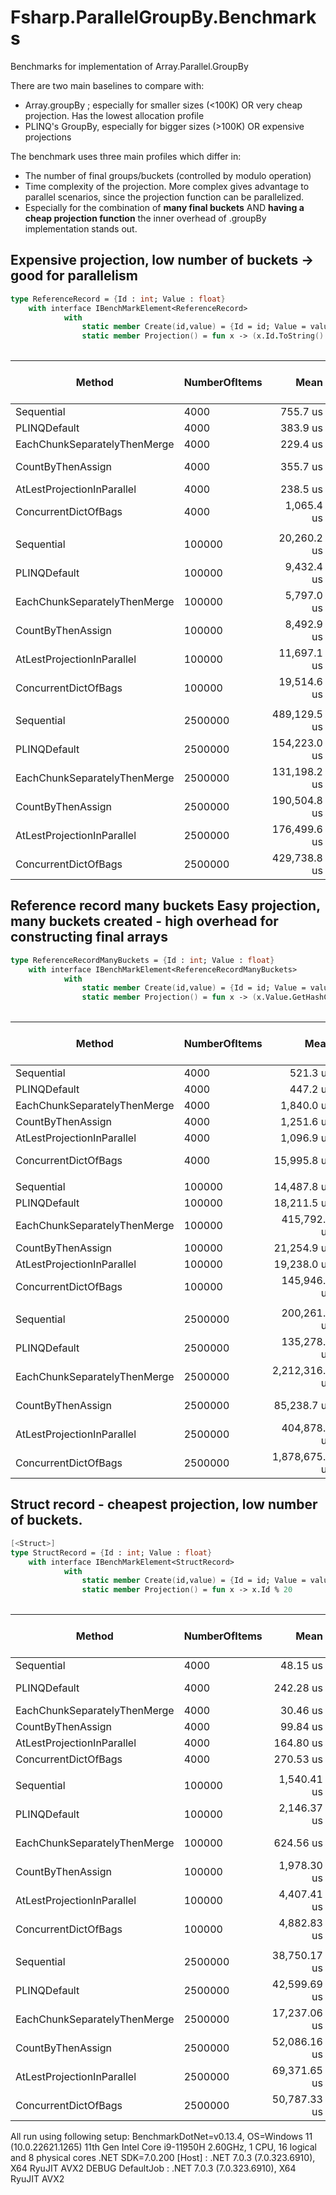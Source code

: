 # Fsharp.ParallelGroupBy.Benchmarks
Benchmarks for implementation of Array.Parallel.GroupBy


There are two main baselines to compare with:
- Array.groupBy ; especially for smaller sizes (<100K) OR very cheap projection. Has the lowest allocation profile
- PLINQ's GroupBy, especially for bigger sizes (>100K) OR expensive projections


The benchmark uses three main profiles which differ in:
- The number of final groups/buckets (controlled by modulo operation)
- Time complexity of the projection. More complex gives advantage to parallel scenarios, since the projection function can be parallelized.
- Especially for the combination of **many final buckets** AND **having a cheap projection function** the inner overhead of .groupBy implementation stands out.


## Expensive projection, low number of buckets -> good for parallelism
```fsharp
type ReferenceRecord = {Id : int; Value : float}
    with interface IBenchMarkElement<ReferenceRecord> 
            with 
                static member Create(id,value) = {Id = id; Value = value}
                static member Projection() = fun x -> (x.Id.ToString().GetHashCode() * (x.Value |> sin |> string |> hash)) % 20
                
```


|                       Method | NumberOfItems |         Mean |       Error |       StdDev |       Median | Ratio | RatioSD | Completed Work Items | Lock Contentions |       Gen0 |       Gen1 |     Gen2 |    Allocated | Alloc Ratio |
|----------------------------- |-------------- |-------------:|------------:|-------------:|-------------:|------:|--------:|---------------------:|-----------------:|-----------:|-----------:|---------:|-------------:|------------:|
|                   Sequential |          4000 |     755.7 us |    14.83 us |     31.28 us |     761.1 us |  1.00 |    0.00 |                    - |                - |    40.0391 |    11.7188 |        - |    496.85 KB |        1.00 |
|                 PLINQDefault |          4000 |     383.9 us |     7.59 us |     10.14 us |     384.4 us |  0.50 |    0.02 |              15.0000 |          11.6899 |    92.7734 |    69.3359 |        - |    1068.8 KB |        2.15 |
| EachChunkSeparatelyThenMerge |          4000 |     229.4 us |     5.02 us |     14.80 us |     226.1 us |  0.30 |    0.02 |               8.9709 |           0.0005 |    44.4336 |    19.0430 |        - |    542.67 KB |        1.09 |
|            CountByThenAssign |          4000 |     355.7 us |     2.03 us |      1.70 us |     355.3 us |  0.46 |    0.02 |              40.2339 |           0.0161 |    85.9375 |    16.6016 |        - |   1049.98 KB |        2.11 |
|   AtLestProjectionInParallel |          4000 |     238.5 us |     1.74 us |      1.54 us |     238.2 us |  0.31 |    0.01 |              17.2185 |           0.0083 |    58.1055 |    21.4844 |        - |    709.33 KB |        1.43 |
|         ConcurrentDictOfBags |          4000 |   1,065.4 us |    20.83 us |     37.57 us |   1,054.6 us |  1.40 |    0.07 |              30.6855 |          12.8301 |    78.1250 |    76.1719 |  19.5313 |    945.84 KB |        1.90 |
|                              |               |              |             |              |              |       |         |                      |                  |            |            |          |              |             |
|                   Sequential |        100000 |  20,260.2 us |   398.11 us |    822.17 us |  20,402.0 us |  1.00 |    0.00 |                    - |                - |  1031.2500 |   968.7500 |  31.2500 |  12676.32 KB |        1.00 |
|                 PLINQDefault |        100000 |   9,432.4 us |   145.78 us |    136.36 us |   9,372.9 us |  0.47 |    0.02 |              15.0000 |          11.5313 |  1593.7500 |   984.3750 | 218.7500 |  15491.71 KB |        1.22 |
| EachChunkSeparatelyThenMerge |        100000 |   5,797.0 us |   114.72 us |    132.11 us |   5,800.9 us |  0.29 |    0.01 |               9.0000 |                - |  1070.3125 |   968.7500 |  23.4375 |  12605.17 KB |        0.99 |
|            CountByThenAssign |        100000 |   8,492.9 us |   137.95 us |    129.04 us |   8,491.3 us |  0.42 |    0.02 |              49.7813 |           0.0625 |  2171.8750 |   312.5000 |  46.8750 |  25696.76 KB |        2.03 |
|   AtLestProjectionInParallel |        100000 |  11,697.1 us |   221.98 us |    264.25 us |  11,653.2 us |  0.58 |    0.02 |              23.1406 |           0.0156 |  1921.8750 |  1312.5000 | 671.8750 |  18387.66 KB |        1.45 |
|         ConcurrentDictOfBags |        100000 |  19,514.6 us |   217.25 us |    203.21 us |  19,577.6 us |  0.97 |    0.04 |              32.6875 |           1.5313 |  1718.7500 |   562.5000 | 156.2500 |  18793.39 KB |        1.48 |
|                              |               |              |             |              |              |       |         |                      |                  |            |            |          |              |             |
|                   Sequential |       2500000 | 489,129.5 us | 9,667.35 us | 18,157.62 us | 493,899.8 us |  1.00 |    0.00 |                    - |                - | 20000.0000 |  2000.0000 |        - | 312221.98 KB |        1.00 |
|                 PLINQDefault |       2500000 | 154,223.0 us | 2,219.31 us |  1,967.36 us | 154,692.9 us |  0.31 |    0.02 |              15.0000 |          11.0000 | 24000.0000 |  5000.0000 |        - | 369249.23 KB |        1.18 |
| EachChunkSeparatelyThenMerge |       2500000 | 131,198.2 us | 2,567.27 us |  3,598.95 us | 130,675.2 us |  0.27 |    0.01 |              10.2000 |                - | 21400.0000 |   800.0000 | 800.0000 |  332881.5 KB |        1.07 |
|            CountByThenAssign |       2500000 | 190,504.8 us | 1,572.94 us |  1,313.47 us | 190,323.7 us |  0.39 |    0.02 |              78.3333 |           0.3333 | 54000.0000 |          - |        - | 679230.84 KB |        2.18 |
|   AtLestProjectionInParallel |       2500000 | 176,499.6 us | 3,613.91 us | 10,541.94 us | 172,896.1 us |  0.37 |    0.03 |              56.6667 |                - | 21333.3333 |  1000.0000 | 333.3333 | 431321.01 KB |        1.38 |
|         ConcurrentDictOfBags |       2500000 | 429,738.8 us | 5,864.77 us |  5,485.91 us | 430,684.6 us |  0.87 |    0.04 |              45.0000 |           5.0000 | 38000.0000 | 10000.0000 |        - | 484466.88 KB |        1.55 |




## Reference record many buckets Easy projection, many buckets created - high overhead for constructing final arrays
```fsharp
type ReferenceRecordManyBuckets = {Id : int; Value : float}
    with interface IBenchMarkElement<ReferenceRecordManyBuckets> 
            with 
                static member Create(id,value) = {Id = id; Value = value}
                static member Projection() = fun x -> (x.Value.GetHashCode() * x.Id.GetHashCode() ) % 10_000
                
```

|                       Method | NumberOfItems |           Mean |         Error |        StdDev | Ratio | RatioSD | Completed Work Items | Lock Contentions |       Gen0 |       Gen1 |      Gen2 |      Allocated | Alloc Ratio |
|----------------------------- |-------------- |---------------:|--------------:|--------------:|------:|--------:|---------------------:|-----------------:|-----------:|-----------:|----------:|---------------:|------------:|
|                   Sequential |          4000 |       521.3 us |       9.91 us |      19.56 us |  1.00 |    0.00 |                    - |                - |    60.5469 |    59.5703 |   30.2734 |      757.57 KB |        1.00 |
|                 PLINQDefault |          4000 |       447.2 us |       6.13 us |       5.43 us |  0.86 |    0.04 |              15.0000 |          11.3857 |   156.7383 |   111.3281 |         - |     1851.95 KB |        2.44 |
| EachChunkSeparatelyThenMerge |          4000 |     1,840.0 us |      37.68 us |     110.52 us |  3.62 |    0.23 |               3.2910 |                - |   232.4219 |   230.4688 |   91.7969 |     2628.38 KB |        3.47 |
|            CountByThenAssign |          4000 |     1,251.6 us |      24.02 us |      29.50 us |  2.41 |    0.10 |              35.7480 |          50.1348 |   119.1406 |    58.5938 |   29.2969 |     1267.15 KB |        1.67 |
|   AtLestProjectionInParallel |          4000 |     1,096.9 us |      21.52 us |      39.88 us |  2.11 |    0.11 |               5.6973 |                - |   115.2344 |    85.9375 |   29.2969 |     1214.06 KB |        1.60 |
|         ConcurrentDictOfBags |          4000 |    15,995.8 us |     539.09 us |   1,589.52 us | 28.43 |    2.61 |              88.3438 |         309.8750 |   343.7500 |   328.1250 |   78.1250 |     3310.49 KB |        4.37 |
|                              |               |                |               |               |       |         |                      |                  |            |            |           |                |             |
|                   Sequential |        100000 |    14,487.8 us |     238.58 us |     211.49 us |  1.00 |    0.00 |                    - |                - |   890.6250 |   875.0000 |  484.3750 |     6872.23 KB |        1.00 |
|                 PLINQDefault |        100000 |    18,211.5 us |     363.23 us |     520.93 us |  1.25 |    0.03 |              15.0000 |           9.4063 |  1625.0000 |  1343.7500 |  375.0000 |    14418.94 KB |        2.10 |
| EachChunkSeparatelyThenMerge |        100000 |   415,792.4 us |  10,326.28 us |  30,447.28 us | 25.86 |    2.05 |               9.0000 |                - | 45000.0000 | 44000.0000 | 1000.0000 |   522716.23 KB |       76.06 |
|            CountByThenAssign |        100000 |    21,254.9 us |     414.68 us |     524.44 us |  1.46 |    0.04 |              41.8125 |          97.6250 |  1312.5000 |   875.0000 |  500.0000 |    12679.45 KB |        1.85 |
|   AtLestProjectionInParallel |        100000 |    19,238.0 us |     382.85 us |     618.23 us |  1.35 |    0.04 |              20.7188 |                - |  1718.7500 |  1687.5000 |  968.7500 |    12850.09 KB |        1.87 |
|         ConcurrentDictOfBags |        100000 |   145,946.7 us |   3,639.82 us |  10,559.78 us |  9.59 |    0.69 |              48.2500 |         715.2500 |  4000.0000 |  3750.0000 |  250.0000 |    47080.38 KB |        6.85 |
|                              |               |                |               |               |       |         |                      |                  |            |            |           |                |             |
|                   Sequential |       2500000 |   200,261.7 us |   3,867.45 us |   4,138.13 us |  1.00 |    0.00 |                    - |                - |  6666.6667 |  6333.3333 |  333.3333 |    79754.78 KB |        1.00 |
|                 PLINQDefault |       2500000 |   135,278.4 us |   2,354.65 us |   1,966.24 us |  0.68 |    0.02 |              15.0000 |           5.0000 | 12000.0000 |  9000.0000 | 1000.0000 |   158140.32 KB |        1.98 |
| EachChunkSeparatelyThenMerge |       2500000 | 2,212,316.3 us |  42,758.62 us |  37,904.40 us | 11.07 |    0.27 |              16.0000 |                - |  6000.0000 |  5000.0000 | 4000.0000 | 30082205.16 KB |      377.18 |
|            CountByThenAssign |       2500000 |    85,238.7 us |   1,640.00 us |   1,754.78 us |  0.43 |    0.01 |              60.8333 |         106.6667 | 15000.0000 |  3000.0000 |  166.6667 |   181514.74 KB |        2.28 |
|   AtLestProjectionInParallel |       2500000 |   404,878.5 us |   8,090.68 us |  19,998.17 us |  2.03 |    0.17 |              34.0000 |                - | 15000.0000 | 14000.0000 | 1000.0000 |   212708.16 KB |        2.67 |
|         ConcurrentDictOfBags |       2500000 | 1,878,675.7 us | 120,924.87 us | 356,549.70 us |  6.67 |    1.18 |             294.0000 |        3840.0000 | 49000.0000 | 47000.0000 | 1000.0000 |   575914.65 KB |        7.22 |


## Struct record - cheapest projection, low number of buckets. 
```fsharp
[<Struct>]
type StructRecord = {Id : int; Value : float}
    with interface IBenchMarkElement<StructRecord> 
            with 
                static member Create(id,value) = {Id = id; Value = value}
                static member Projection() = fun x -> x.Id % 20
                
```

|                       Method | NumberOfItems |         Mean |        Error |       StdDev | Ratio | RatioSD | Completed Work Items | Lock Contentions |       Gen0 |      Gen1 |      Gen2 |    Allocated | Alloc Ratio |
|----------------------------- |-------------- |-------------:|-------------:|-------------:|------:|--------:|---------------------:|-----------------:|-----------:|----------:|----------:|-------------:|------------:|
|                   Sequential |          4000 |     48.15 us |     0.946 us |     1.954 us |  1.00 |    0.00 |                    - |                - |    18.6157 |    7.2632 |         - |    228.49 KB |        1.00 |
|                 PLINQDefault |          4000 |    242.28 us |     3.398 us |     3.013 us |  5.08 |    0.22 |              15.0000 |          11.4214 |    89.8438 |   78.1250 |         - |   1050.04 KB |        4.60 |
| EachChunkSeparatelyThenMerge |          4000 |     30.46 us |     0.594 us |     0.730 us |  0.63 |    0.03 |               3.8105 |                - |    15.3809 |    7.5073 |         - |    186.26 KB |        0.82 |
|            CountByThenAssign |          4000 |     99.84 us |     1.097 us |     0.972 us |  2.09 |    0.09 |              37.1765 |           0.0045 |    28.0762 |    8.0566 |         - |    330.99 KB |        1.45 |
|   AtLestProjectionInParallel |          4000 |    164.80 us |     3.246 us |     3.986 us |  3.43 |    0.17 |              11.3196 |           0.0044 |    60.5469 |   30.2734 |   30.2734 |    503.16 KB |        2.20 |
|         ConcurrentDictOfBags |          4000 |    270.53 us |     5.346 us |     8.933 us |  5.59 |    0.31 |              23.4478 |           5.5166 |    44.9219 |   44.4336 |    9.2773 |    529.11 KB |        2.32 |
|                              |               |              |              |              |       |         |                      |                  |            |           |           |              |             |
|                   Sequential |        100000 |  1,540.41 us |    24.213 us |    22.649 us |  1.00 |    0.00 |                    - |                - |   906.2500 |  904.2969 |  570.3125 |   6690.98 KB |        1.00 |
|                 PLINQDefault |        100000 |  2,146.37 us |    42.405 us |    48.834 us |  1.40 |    0.03 |              15.0000 |          12.6914 |   929.6875 |  925.7813 |  277.3438 |   9850.91 KB |        1.47 |
| EachChunkSeparatelyThenMerge |        100000 |    624.56 us |     9.512 us |     8.432 us |  0.41 |    0.01 |               8.2529 |                - |   395.5078 |  394.5313 |         - |   3994.56 KB |        0.60 |
|            CountByThenAssign |        100000 |  1,978.30 us |    10.971 us |    10.263 us |  1.28 |    0.02 |              43.6367 |           0.0078 |   648.4375 |  644.5313 |         - |   7831.91 KB |        1.17 |
|   AtLestProjectionInParallel |        100000 |  4,407.41 us |    88.059 us |   177.883 us |  2.84 |    0.16 |              18.9063 |           0.0156 |  1226.5625 | 1218.7500 |  929.6875 |  13949.69 KB |        2.08 |
|         ConcurrentDictOfBags |        100000 |  4,882.83 us |    97.162 us |   240.160 us |  3.13 |    0.15 |              31.6250 |           3.7500 |  1476.5625 |  804.6875 |  265.6250 |  12331.27 KB |        1.84 |
|                              |               |              |              |              |       |         |                      |                  |            |           |           |              |             |
|                   Sequential |       2500000 | 38,750.17 us |   765.026 us |   818.569 us |  1.00 |    0.00 |                    - |                - |   615.3846 |  538.4615 |  461.5385 | 120992.89 KB |        1.00 |
|                 PLINQDefault |       2500000 | 42,599.69 us |   838.421 us | 1,768.514 us |  1.10 |    0.05 |              15.0000 |           9.8333 |  3833.3333 | 3750.0000 | 1083.3333 | 181891.79 KB |        1.50 |
| EachChunkSeparatelyThenMerge |       2500000 | 17,237.06 us |   521.317 us | 1,512.436 us |  0.43 |    0.03 |               8.9844 |                - |   406.2500 |  406.2500 |  406.2500 |  99194.59 KB |        0.82 |
|            CountByThenAssign |       2500000 | 52,086.16 us |   600.779 us |   561.969 us |  1.34 |    0.03 |              51.0000 |                - | 13000.0000 |  200.0000 |  200.0000 | 195339.72 KB |        1.61 |
|   AtLestProjectionInParallel |       2500000 | 69,371.65 us | 1,372.665 us | 3,367.172 us |  1.82 |    0.07 |              31.0000 |                - |  1285.7143 | 1142.8571 | 1142.8571 | 279168.97 KB |        2.31 |
|         ConcurrentDictOfBags |       2500000 | 50,787.33 us | 1,006.471 us | 2,122.989 us |  1.34 |    0.06 |              34.8000 |           0.2000 | 19300.0000 | 7400.0000 | 2000.0000 | 306187.28 KB |        2.53 |







All run using following setup:
BenchmarkDotNet=v0.13.4, OS=Windows 11 (10.0.22621.1265)
11th Gen Intel Core i9-11950H 2.60GHz, 1 CPU, 16 logical and 8 physical cores
.NET SDK=7.0.200
  [Host]     : .NET 7.0.3 (7.0.323.6910), X64 RyuJIT AVX2 DEBUG
  DefaultJob : .NET 7.0.3 (7.0.323.6910), X64 RyuJIT AVX2
